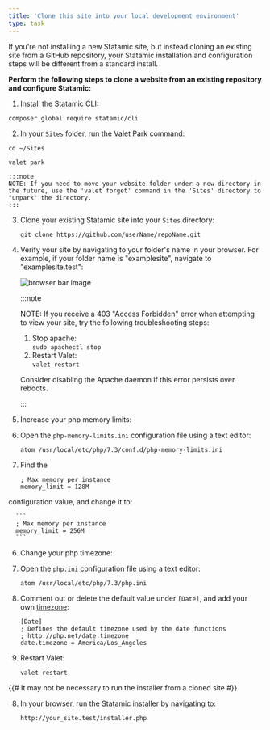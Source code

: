 ```yaml
---
title: 'Clone this site into your local development environment'
type: task
---
```


<!--  For demonstration only, these steps have not yet been verified -->

If you're not installing a new Statamic site, but instead cloning an existing site from a GitHub repository, your Statamic installation and configuration steps will be different from a standard install.

**Perform the following steps to clone a website from an existing repository and configure Statamic:**

1. Install the Statamic CLI:

  ```
  composer global require statamic/cli
  ```

2. In your `Sites` folder, run the Valet Park command:

  ```
  cd ~/Sites

  valet park
  ```

    :::note
    NOTE: If you need to move your website folder under a new directory in the future, use the 'valet forget' command in the 'Sites' directory to "unpark" the directory.
    :::

3. Clone your existing Statamic site into your `Sites` directory:

    ```
    git clone https://github.com/userName/repoName.git
    ```

4. Verify your site by navigating to your folder's name in your browser. For example, if your folder name is "examplesite", navigate to "examplesite.test":

    ![browser bar image](/img/verifysitename.png)

    :::note
    <p>NOTE: If you receive a 403 "Access Forbidden" error when attempting to view your site, try the following troubleshooting steps:</p>

    <ol>
    <li>
    Stop apache: <br/>
    <code>sudo apachectl stop</code>
    </li>
    <li>
    Restart Valet: <br/>
    <code>valet restart</code>
    </li>
    </ol>


    <p>Consider disabling the Apache daemon if this error persists over reboots.</p>
    :::

5. Increase your php memory limits:

  1. Open the `php-memory-limits.ini` configuration file using a text editor:

      ```
      atom /usr/local/etc/php/7.3/conf.d/php-memory-limits.ini
      ```

  2. Find the
      ```
      ; Max memory per instance
      memory_limit = 128M
      ```
  configuration value, and change it to:

      ```
      ; Max memory per instance
      memory_limit = 256M
      ```

6. Change your php timezone:

  1. Open the `php.ini` configuration file using a text editor:

      ```
      atom /usr/local/etc/php/7.3/php.ini
      ```

  2. Comment out or delete the default value under `[Date]`, and add your own [timezone](https://www.php.net/manual/en/timezones.america.php):

      ```
      [Date]
      ; Defines the default timezone used by the date functions
      ; http://php.net/date.timezone
      date.timezone = America/Los_Angeles
      ```

7. Restart Valet:

    ```
    valet restart
    ```

{{# It may not be necessary to run the installer from a cloned site #}}

8. In your browser, run the Statamic installer by navigating to:

    ```
    http://your_site.test/installer.php
    ```

<!-- For demonstration only, these steps have not yet been verified -->
